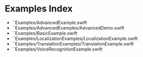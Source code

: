 # Examples Index

- ``Examples/AdvancedExample.swift
- ``Examples/AdvancedExamples/AdvancedDemo.swift
- ``Examples/BasicExample.swift
- ``Examples/LocalizationExamples/LocalizationExample.swift
- ``Examples/TranslationExamples/TranslationExample.swift
- ``Examples/VoiceRecognitionExample.swift
